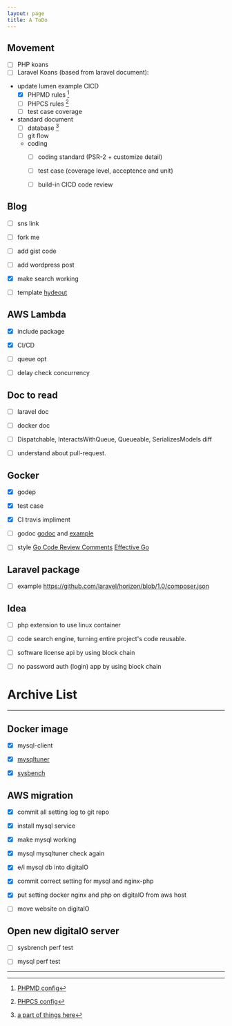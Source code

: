 ```yaml
---
layout: page
title: A ToDo
---
```


## Movement
- [ ] PHP koans
- [ ] Laravel Koans (based from laravel document): 
- update lumen example CICD
  - [x] PHPMD rules [^1]
  - [ ] PHPCS rules [^2]
  - [ ] test case coverage
- standard document
  - [ ] database [^3]
  - [ ] git flow
  - coding
    - [ ] coding standard (PSR-2 + customize detail)
    - [ ] test case (coverage level, acceptence and unit)
    - [ ] build-in CICD code review 


[^1]: [PHPMD config](https://phpmd.org/rules/codesize.html)
[^2]: [PHPCS config](http://edorian.github.io/php-coding-standard-generator/#phpcs)
[^3]: [a part of things here](http://www.laravelbestpractices.com/#from_the_source)


## Blog
- [ ] sns link
- [ ] fork me
- [ ] add gist code
- [ ] add wordpress post
- [x] make search working
- [ ] template [hydeout](https://github.com/fongandrew/hydeout)


## AWS Lambda
- [x] include package
- [x] CI/CD
- [ ] queue opt
- [ ] delay check concurrency



## Doc to read
- [ ] laravel doc
- [ ] docker doc
- [ ] Dispatchable, InteractsWithQueue, Queueable, SerializesModels diff
- [ ] understand about pull-request. 


## Gocker
- [x] godep 
- [x] test case
- [x] CI travis impliment 
- [ ] godoc [godoc](https://blog.golang.org/godoc-documenting-go-code) and [example](https://godoc.org/github.com/sirupsen/logrus)
- [ ] style [Go Code Review Comments](https://github.com/golang/go/wiki/CodeReviewComments) [Effective Go](https://golang.org/doc/effective_go.html)


## Laravel package
- [ ] example https://github.com/laravel/horizon/blob/1.0/composer.json

## Idea
- [ ] php extension to use linux container 
- [ ] code search engine, turning entire project's code reusable.
- [ ] software license api by using block chain
- [ ] no password auth (login) app by using block chain





# Archive List
--- 

## Docker image
 - [x] mysql-client
 - [x] [mysqltuner](https://github.com/owski/docker-mysqltuner/blob/master/Dockerfile)
 - [x] [sysbench](https://github.com/tjakobsson/sysbench/blob/master/Dockerfile)


## AWS migration
- [x] commit all setting log to git repo
- [x] install mysql service
- [x] make mysql working
- [x] mysql mysqltuner check again
- [x] e/i mysql db into digitalO
- [x] commit correct setting for mysql and nginx-php
- [x] put setting docker nginx and php on digitalO from aws host
- [ ] move website on digitalO


## Open new digitalO server
- [ ] sysbrench perf test
- [ ] mysql perf test


---

